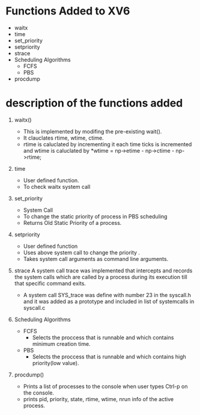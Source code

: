 # Functions Added to XV6 
- waitx
- time
- set_priority
- setpriority
- strace
- Scheduling Algorithms
    - FCFS
    - PBS
- procdump

# description of the functions added 
1. waitx()
    - This is implemented by modifing the pre-existing wait().
    - It clauclates rtime, wtime, ctime.
    - rtime is caluclated by incrementing it each time ticks is incremented and wtime is caluclated by *wtime = np->etime - np->ctime - np->rtime;
    
2. time
    - User defined function.
    - To check waitx system call

3. set_priority
    - System Call
    - To change the static priority of process in PBS scheduling
    - Returns Old Static Priority of a process.

4. setpriority
    - User defined function
    - Uses above system call to change the priority .
    - Takes system call arguments as command line arguments.

5. strace
    A system call trace was implemented that intercepts and records the system calls which are called by a process during its execution till that specific command exits.

    * A system call SYS_trace was define with number 23 in the syscall.h and it was added as a prototype and included in list of systemcalls in syscall.c

6. Scheduling Algorithms
    - FCFS
        - Selects the proccess that is runnable and which contains minimum creation time.
    - PBS 
        - Selects the proccess that is runnable and which contains high priority(low value).

7. procdump()
    - Prints a list of processes to the console when user types Ctrl-p on the console.
    - prints pid, priority, state, rtime, wtime, nrun info of the active process.
